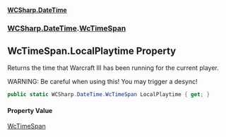 #### [WCSharp\.DateTime](README.md 'README')
### [WCSharp\.DateTime](WCSharp.DateTime.md 'WCSharp\.DateTime').[WcTimeSpan](WCSharp.DateTime.WcTimeSpan.md 'WCSharp\.DateTime\.WcTimeSpan')

## WcTimeSpan\.LocalPlaytime Property

Returns the time that Warcraft III has been running for the current player\.

WARNING: Be careful when using this! You may trigger a desync!

```csharp
public static WCSharp.DateTime.WcTimeSpan LocalPlaytime { get; }
```

#### Property Value
[WcTimeSpan](WCSharp.DateTime.WcTimeSpan.md 'WCSharp\.DateTime\.WcTimeSpan')